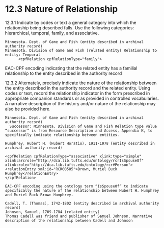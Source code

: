 # 12.3 Nature of Relationship

12.3.1 Indicate by codes or text a general category into which the relationship being described falls. Use the following categories: hierarchical, temporal, family, and associative.
```
Minnesota. Dept. of Game and Fish (entity described in archival authority record)
Minnesota. Division of Game and Fish (related entity) Relationship to entity: Temporal
      <cpfRelation cpfRelationType="family">
```
EAC-CPF encoding indicating that the related entity has a familial relationship to the entity described in the authority record

12.3.2 Alternately, precisely indicate the nature of the relationship between the entity described in the authority record and the related entity. Using codes or text, record the relationship indicator in the form prescribed in appropriate companion standards or as provided in controlled vocabularies. A narrative description of the history and/or nature of the relationship may also be provided here.
```
Minnesota. Dept. of Game and Fish (entity described in archival authority record)
  Successor: Minnesota. Division of Game and Fish Relation type value “successor” is from Resource Description and Access, Appendix K, to specifically indicate relationship between entities.

Humphrey, Hubert H. (Hubert Horatio), 1911-1978 (entity described in archival authority record)

<cpfRelation cpfRelationType="associative" xlink:type="simple" xlink:arcrole="http://dca.lib.tufts.edu/ontology/rcrIsSpouseOf" xlink:role="http://dca.lib.tufts.edu/ontology/rcr#Person"> <relationEntry xml:id="RCR00585">Brown, Muriel Buck Humphrey</relationEntry>
</cpfRelation>

EAC-CPF encoding using the ontology term “IsSpouseOf” to indicate specifically the nature of the relationship between Hubert H. Humphrey and Muriel Buck Brown Humphrey.

Cadell, T. (Thomas), 1742-1802 (entity described in archival authority record)
Johnson, Samuel, 1709-1784 (related entity)
Thomas Cadell was friend and publisher of Samuel Johnson. Narrative description of the relationship between Cadell and Johnson
